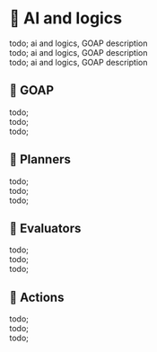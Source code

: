 # 💎 AI and logics

todo; ai and logics, GOAP description <br/>
todo; ai and logics, GOAP description <br/>
todo; ai and logics, GOAP description <br/>

## 💎 GOAP

todo; <br/>
todo; <br/>
todo; <br/>

## 💎 Planners

todo; <br/>
todo; <br/>
todo; <br/>

## 💎 Evaluators

todo; <br/>
todo; <br/>
todo; <br/>

## 💎 Actions

todo; <br/>
todo; <br/>
todo; <br/>
